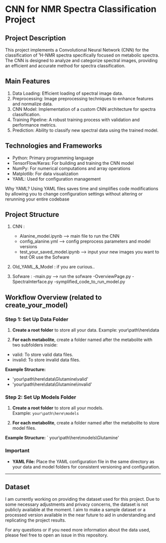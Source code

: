 # CNN for NMR Spectra Classification Project

## Project Description
This project implements a Convolutional Neural Network (CNN) for the classification of ¹H-NMR spectra specifically focused on metabolic spectra. The CNN is designed to analyze and categorize spectral images, providing an efficient and accurate method for spectra classification.

## Main Features
1. Data Loading: Efficient loading of spectral image data.
2. Preprocessing: Image preprocessing techniques to enhance features and normalize data.
3. CNN Model: Implementation of a custom CNN architecture for spectra classification.
4. Training Pipeline: A robust training process with validation and performance metrics.
5. Prediction: Ability to classify new spectral data using the trained model.

## Technologies and Frameworks
- Python: Primary programming language
- TensorFlow/Keras: For building and training the CNN model
- NumPy: For numerical computations and array operations
- Matplotlib: For data visualization
- YAML: Used for configuration management

Why YAML?
Using YAML files saves time and simplifies code modifications by allowing you to change configuration settings without altering or rerunning your entire codebase

## Project Structure
1. CNN :
   - Alanine_model.ipynb --> main file to run the CNN
   - config_alanine.yml --> config preprocess parameters and model versions
   - test_your_saved_model.ipynb --> input your new images you want to test OR use the Sofware

2. Old_YAML_&_Model :  if you are curious..

3. Sofware :
   -main.py --> run the sofware
   -OverviewPage.py
   -SpectraInterface.py
   -symplified_code_to_run_model.py

## Workflow Overview (related to create_your_model)

### Step 1: Set Up Data Folder
1. **Create a root folder** to store all your data.
Example: your\path\here\data

2. **For each metabolite**, create a folder named after the metabolite with two subfolders inside:

- valid: To store valid data files.
- invalid: To store invalid data files.

**Example Structure:**
- 'your\path\here\data\Glutamine\valid'
- 'your\path\here\data\Glutamine\invalid'


### Step 2: Set Up Models Folder
1. **Create a root folder** to store all your models.  
Example: `your\path\here\models`

2. **For each metabolite**, create a folder named after the metabolite to store model files.

**Example Structure:**
` your\path\here\models\Glutamine'

### Important
- **YAML File:** Place the YAML configuration file in the same directory as your data and model folders for consistent versioning and configuration.

---
   

## Dataset
I am currently working on providing the dataset used for this project. Due to some necessary adjustments and privacy concerns, the dataset is not publicly available at the moment. I aim to make a sample dataset or a processed version available in the near future to aid in understanding and replicating the project results.

For any questions or if you need more information about the data used, please feel free to open an issue in this repository.

